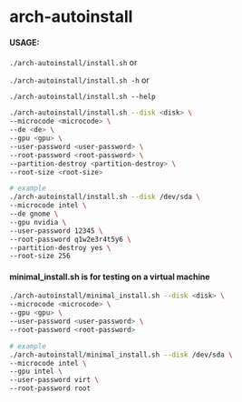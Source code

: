 # arch-autoinstall

#### USAGE:
`./arch-autoinstall/install.sh` or

`./arch-autoinstall/install.sh -h` or

`./arch-autoinstall/install.sh --help`

```bash
./arch-autoinstall/install.sh --disk <disk> \
--microcode <microcode> \
--de <de> \
--gpu <gpu> \
--user-password <user-password> \
--root-password <root-password> \
--partition-destroy <partition-destroy> \
--root-size <root-size>

# example
./arch-autoinstall/install.sh --disk /dev/sda \
--microcode intel \
--de gnome \
--gpu nvidia \
--user-password 12345 \
--root-password q1w2e3r4t5y6 \
--partition-destroy yes \
--root-size 256
```

#### minimal_install.sh is for testing on a virtual machine

```bash
./arch-autoinstall/minimal_install.sh --disk <disk> \
--microcode <microcode> \
--gpu <gpu> \
--user-password <user-password> \
--root-password <root-password>

# example
./arch-autoinstall/minimal_install.sh --disk /dev/sda \
--microcode intel \
--gpu intel \
--user-password virt \
--root-password root
```
